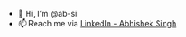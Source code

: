 - 👋 Hi, I’m @ab-si
- 📫 Reach me via <a href="https://www.linkedin.com/in/abhisingh7294/">LinkedIn - Abhishek Singh </a>

<!---
ab-si/ab-si is a ✨ special ✨ repository because its `README.md` (this file) appears on your GitHub profile.
You can click the Preview link to take a look at your changes.
--->
